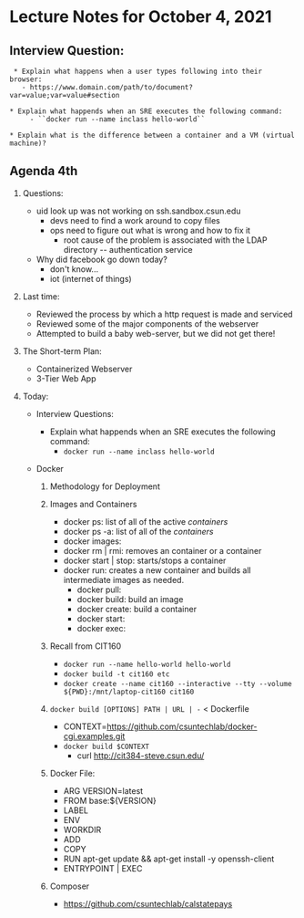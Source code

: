 # Lecture Notes for October 4, 2021

## Interview Question:
     * Explain what happens when a user types following into their browser:
       - https://www.domain.com/path/to/document?var=value;var=value#section

    * Explain what happends when an SRE executes the following command:
         - ``docker run --name inclass hello-world``

    * Explain what is the difference between a container and a VM (virtual machine)?

## Agenda 4th
  1. Questions:
     - uid look up was not working on ssh.sandbox.csun.edu
       - devs need to find a work around to copy files
       - ops need to figure out what is wrong and how to fix it
         - root cause of the problem is associated with the LDAP directory -- authentication service
     - Why did facebook go down today?
       - don't know...
       - iot (internet of things)

  1. Last time:
     - Reviewed the process by which a http request is made and serviced
     - Reviewed some of the major components of the webserver
     - Attempted to build a baby web-server, but we did not get there!

  1. The Short-term Plan:
     - Containerized Webserver
     - 3-Tier Web App

  1. Today:
     - Interview Questions:
       * Explain what happends when an SRE executes the following command:
         - ``docker run --name inclass hello-world``

     - Docker
       1. Methodology for Deployment
       2. Images and Containers
          - docker ps: list of all of the active *containers*
          - docker ps -a: list of all of the *containers*
          - docker images:
          - docker rm | rmi: removes an container or a container
          - docker start | stop: starts/stops a container
          - docker run: creates a new container and builds all intermediate images as needed.
            - docker pull: 
            - docker build: build an image
            - docker create: build a container
            - docker start:
            - docker exec:
        

       3. Recall from CIT160
          * ``docker run --name hello-world hello-world``
          * ``docker build -t cit160 etc``
          * ``docker create --name cit160 --interactive --tty --volume ${PWD}:/mnt/laptop-cit160 cit160``

       4. ``docker build [OPTIONS] PATH | URL | -`` < Dockerfile
          * CONTEXT=https://github.com/csuntechlab/docker-cgi.examples.git
          * ``docker build $CONTEXT``
             -  curl http://cit384-steve.csun.edu/

       5. Docker File:
          - ARG VERSION=latest
          - FROM base:${VERSION}
          - LABEL
          - ENV 
          - WORKDIR
          - ADD
          - COPY
          - RUN apt-get update && apt-get install -y  openssh-client
          - ENTRYPOINT | EXEC 


       6. Composer
           * https://github.com/csuntechlab/calstatepays







